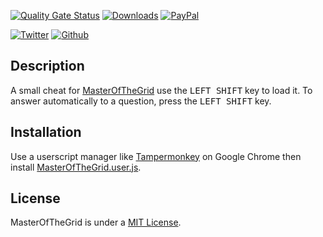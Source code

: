 [![Quality Gate Status](https://sonarcloud.io/api/project_badges/measure?project=myerffoeg_masterofthegrid&metric=alert_status)](https://sonarcloud.io/dashboard?id=myerffoeg_masterofthegrid)
[![Downloads](https://img.shields.io/github/downloads/myerffoeg/masterofthegrid/latest/total)](https://github.com/myerffoeg/masterofthegrid/releases/latest/download/MasterOfTheGrid.user.js) 
[![PayPal](https://img.shields.io/badge/Donate-PayPal-ff3f59.svg)](https://www.paypal.me/myerffoeg) 

[![Twitter](https://img.shields.io/twitter/follow/myerffoeg.svg?style=social&label=Follow)](https://twitter.com/myerffoeg)
[![Github](https://img.shields.io/github/followers/myerffoeg.svg?label=Follow&style=social)](https://github.com/myerffoeg)

## Description
A small cheat for [MasterOfTheGrid](http://masterofthegrid.sparklinlabs.com/) use the <kbd>LEFT SHIFT</kbd> key to load it. To answer automatically to a question, press the <kbd>LEFT SHIFT</kbd> key.

## Installation
Use a userscript manager like [Tampermonkey](https://chrome.google.com/webstore/detail/tampermonkey/dhdgffkkebhmkfjojejmpbldmpobfkfo?hl=en) on Google Chrome then install [MasterOfTheGrid.user.js](https://github.com/myerffoeg/masterofthegrid/releases/latest/download/MasterOfTheGrid.user.js).

## License
MasterOfTheGrid is under a [MIT License](LICENSE.md).
